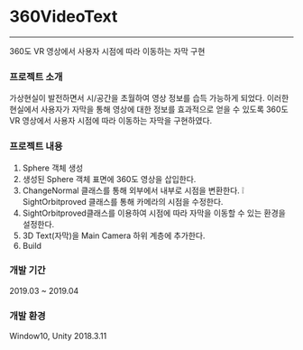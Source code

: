 # 360VideoText
- - -
360도 VR 영상에서 사용자 시점에 따라 이동하는 자막 구현


### 프로젝트 소개
가상현실이 발전하면서 시/공간을 초월하여 영상 정보를 습득 가능하게 되었다.
이러한 현실에서 사용자가 자막을 통해 영상에 대한 정보를 효과적으로 얻을 수 있도록 360도 VR 영상에서 사용자 시점에 따라 이동하는 자막을 구현하였다.


### 프로젝트 내용
1) Sphere 객체 생성
2) 생성된 Sphere 객체 표면에 360도 영상을 삽입한다.
3) ChangeNormal 클래스를 통해 외부에서 내부로 시점을 변환한다.
 :grey_exclamation: SightOrbitproved 클래스를 통해 카메라의 시점을 수정한다.
4) SightOrbitproved클래스를 이용하여 시점에 따라 자막을 이동할 수 있는 환경을 설정한다.
5) 3D Text(자막)을 Main Camera 하위 계층에 추가한다.
6) Build


### 개발 기간
2019.03 ~ 2019.04


### 개발 환경
Window10, Unity 2018.3.11



